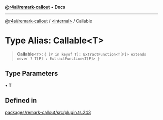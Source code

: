 [**@r4ai/remark-callout**](../../README.md) • **Docs**

***

[@r4ai/remark-callout](../../globals.md) / [\<internal\>](../README.md) / Callable

# Type Alias: Callable\<T\>

> **Callable**\<`T`\>: `{ [P in keyof T]: ExtractFunction<T[P]> extends never ? T[P] : ExtractFunction<T[P]> }`

## Type Parameters

• **T**

## Defined in

[packages/remark-callout/src/plugin.ts:243](https://github.com/r4ai/remark-callout/blob/92c94b708c2f6bdda389d15e8cae58ca30d48f99/packages/remark-callout/src/plugin.ts#L243)
